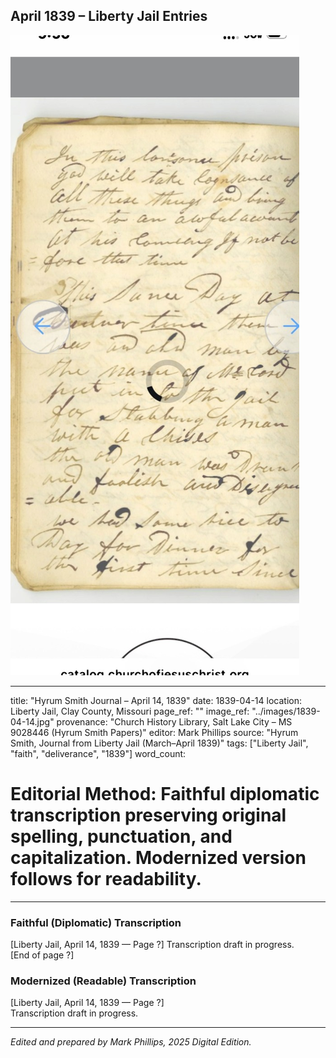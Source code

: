## April 1839 – Liberty Jail Entries

![Manuscript page thumbnail](../images/1839-04-14.jpg)

---
title: "Hyrum Smith Journal – April 14, 1839"
date: 1839-04-14
location: Liberty Jail, Clay County, Missouri
page_ref: ""
image_ref: "../images/1839-04-14.jpg"
provenance: "Church History Library, Salt Lake City – MS 9028446 (Hyrum Smith Papers)"
editor: Mark Phillips
source: "Hyrum Smith, Journal from Liberty Jail (March–April 1839)"
tags: ["Liberty Jail", "faith", "deliverance", "1839"]
word_count:
# Editorial Method: Faithful diplomatic transcription preserving original spelling, punctuation, and capitalization. Modernized version follows for readability.
---

### Faithful (Diplomatic) Transcription
[Liberty Jail, April 14, 1839 — Page ?]
Transcription draft in progress.  
[End of page ?]

### Modernized (Readable) Transcription
[Liberty Jail, April 14, 1839 — Page ?]  
Transcription draft in progress.

---
*Edited and prepared by Mark Phillips, 2025 Digital Edition.*

